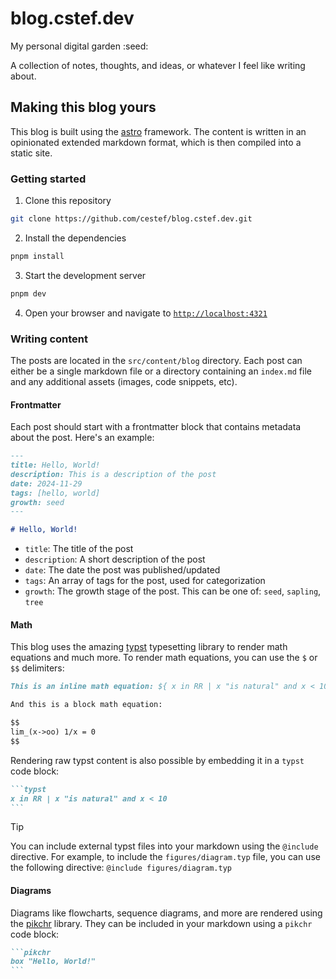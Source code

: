 # blog.cstef.dev

My personal digital garden :seed:

A collection of notes, thoughts, and ideas, or whatever I feel like writing about. 

## Making this blog yours

This blog is built using the [astro](https://astro.build) framework. The content is written in an opinionated extended markdown format, which is then compiled into a static site.

### Getting started

1. Clone this repository

```bash
git clone https://github.com/cestef/blog.cstef.dev.git
```

2. Install the dependencies

```bash
pnpm install
```

3. Start the development server

```bash
pnpm dev
```

4. Open your browser and navigate to [`http://localhost:4321`](http://localhost:4321)

### Writing content

The posts are located in the `src/content/blog` directory. Each post can either be a single markdown file or a directory containing an `index.md` file and any additional assets (images, code snippets, etc).

#### Frontmatter

Each post should start with a frontmatter block that contains metadata about the post. Here's an example:

```markdown
---
title: Hello, World!
description: This is a description of the post
date: 2024-11-29
tags: [hello, world]
growth: seed
---

# Hello, World!
```

- `title`: The title of the post
- `description`: A short description of the post
- `date`: The date the post was published/updated
- `tags`: An array of tags for the post, used for categorization
- `growth`: The growth stage of the post. This can be one of: `seed`, `sapling`, `tree`

#### Math

This blog uses the amazing [typst](typst.dev) typesetting library to render math equations and much more. To render math equations, you can use the `$` or `$$` delimiters:

```markdown
This is an inline math equation: ${ x in RR | x "is natural" and x < 10 }$

And this is a block math equation:

$$
lim_(x->oo) 1/x = 0
$$
```

Rendering raw typst content is also possible by embedding it in a `typst` code block:

~~~markdown
```typst
x in RR | x "is natural" and x < 10
```
~~~

> [!TIP]
> You can include external typst files into your markdown using the `@include` directive. For example, to include the `figures/diagram.typ` file, you can use the following directive:
> `@include figures/diagram.typ`

#### Diagrams

Diagrams like flowcharts, sequence diagrams, and more are rendered using the [pikchr](https://pikchr.org/home) library. They can be included in your markdown using a `pikchr` code block:

~~~markdown
```pikchr
box "Hello, World!"
```
~~~

